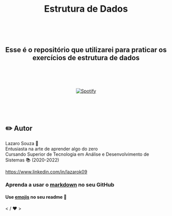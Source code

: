 <h1 align="center"> Estrutura de Dados </h1>
<br><br><br>
<h2 align="center"> Esse é o repositório que utilizarei para praticar os exercícios de estrutura de dados </h2>

<br><br><br>

<span align=center>
 
[![Spotify](https://spotify-github-readme.vercel.app/api/spotify)](https://open.spotify.com/collection/tracks)

</span>

<br><br><br>

## :pencil2: Autor
Lazaro Souza :runner: <br>
Entusiasta na arte de aprender algo do zero<br>
Cursando Superior de Tecnologia em Análise e Desenvolvimento de Sistemas :books: (2020-2022)<br>

https://www.linkedin.com/in/lazarok09
### Aprenda a usar o [markdown](https://docs.pipz.com/central-de-ajuda/learning-center/guia-basico-de-markdown#open) no seu GitHub
#### Use [emojis](https://github.com/ikatyang/emoji-cheat-sheet) no seu readme :art:

< / :heart: >
